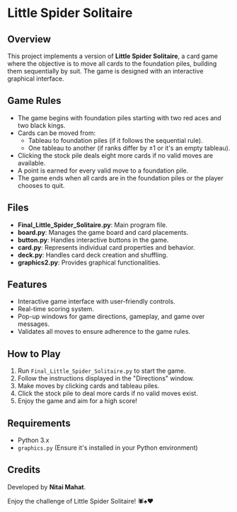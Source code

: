 # Little Spider Solitaire

## Overview
This project implements a version of **Little Spider Solitaire**, a card game where the objective is to move all cards to the foundation piles, building them sequentially by suit. The game is designed with an interactive graphical interface.

## Game Rules
- The game begins with foundation piles starting with two red aces and two black kings.
- Cards can be moved from:
  - Tableau to foundation piles (if it follows the sequential rule).
  - One tableau to another (if ranks differ by ±1 or it's an empty tableau).
- Clicking the stock pile deals eight more cards if no valid moves are available.
- A point is earned for every valid move to a foundation pile.
- The game ends when all cards are in the foundation piles or the player chooses to quit.

## Files
- **Final_Little_Spider_Solitaire.py**: Main program file.
- **board.py**: Manages the game board and card placements.
- **button.py**: Handles interactive buttons in the game.
- **card.py**: Represents individual card properties and behavior.
- **deck.py**: Handles card deck creation and shuffling.
- **graphics2.py**: Provides graphical functionalities.

## Features
- Interactive game interface with user-friendly controls.
- Real-time scoring system.
- Pop-up windows for game directions, gameplay, and game over messages.
- Validates all moves to ensure adherence to the game rules.

## How to Play
1. Run `Final_Little_Spider_Solitaire.py` to start the game.
2. Follow the instructions displayed in the "Directions" window.
3. Make moves by clicking cards and tableau piles.
4. Click the stock pile to deal more cards if no valid moves exist.
5. Enjoy the game and aim for a high score!

## Requirements
- Python 3.x
- `graphics.py` (Ensure it's installed in your Python environment)

## Credits
Developed by **Nitai Mahat**.  

Enjoy the challenge of Little Spider Solitaire! 🕷️♠️♥️
